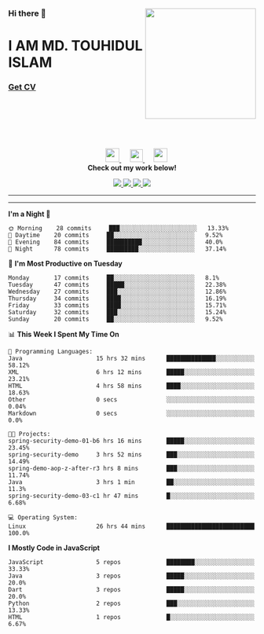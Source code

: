 <div>
<img align="right" width="225" height="225" src="https://touhid-jisan.github.io/img/about-us.png">
<div>
  <h3> </h3>
  <h3> </h3>
  <h3>Hi there 👋</h3>
  <h1>I AM MD. TOUHIDUL ISLAM</h1>
 <!-- <h3>Software Engineer</h3> -->
  <h3> <a href="https://touhid-jisan.github.io/pdf/Touhidul_Islam.pdf"><span>Get CV</span></a></h3>
</div>
</div>
<br/><br/><br/><br/><br/>

<div align="center">
  
  &emsp;
  <a href= "https://www.instagram.com/touhid_jisan/">
    <img src="https://img.icons8.com/ios-glyphs/256/000000/instagram-new.svg" width="28px"/>
  </a>
  &emsp;
  <a href="https://www.linkedin.com/in/touhid-jisan/">
    <img src="https://img.icons8.com/ios-filled/256/000000/linkedin.svg" width="26px"/>
  </a>
  &emsp;
  <a href="http://touhid-jisan.github.io/">
    <img src="https://img.icons8.com/material/256/000000/globe--v1.png" width="28px"/>
  </a>
  <br> 
  <strong>Check out my work below!</strong> <br>
    
  <a href="https://github.com/touhid-jisan">
    <img src="https://badges.pufler.dev/years/touhid-jisan?style=flat-square&color=black&logo=github">
  </a>
  <a href="https://github.com/touhid-jisan?tab=repositories">
    <img src="https://badges.pufler.dev/repos/touhid-jisan?style=flat-square&color=black&logo=github">
  </a>
  <a href="https://gist.github.com/touhid-jisan">
    <img src="https://badges.pufler.dev/gists/touhid-jisan?style=flat-square&color=black&logo=github">
  </a>
  <a href="https://github.com/touhid-jisan">
    <img src="https://badges.pufler.dev/commits/monthly/touhid-jisan?style=flat-square&color=black&logo=github">
  </a>
</div>
<hr><hr>
<!--
**touhid-jisan/touhid-jisan** is a ✨ _special_ ✨ repository because its `README.md` (this file) appears on your GitHub profile.

Here are some ideas to get you started:

- 🔭 I’m currently working on ...
- 🌱 I’m currently learning ...
- 👯 I’m looking to collaborate on ...
- 🤔 I’m looking for help with ...
- 💬 Ask me about ...
- 📫 How to reach me: ...
- 😄 Pronouns: ...
- ⚡ Fun fact: ...
-->

<!--START_SECTION:waka-->
**I'm a Night 🦉** 

```text
🌞 Morning    28 commits     ███░░░░░░░░░░░░░░░░░░░░░░   13.33% 
🌆 Daytime    20 commits     ██░░░░░░░░░░░░░░░░░░░░░░░   9.52% 
🌃 Evening    84 commits     ██████████░░░░░░░░░░░░░░░   40.0% 
🌙 Night      78 commits     █████████░░░░░░░░░░░░░░░░   37.14%

```
📅 **I'm Most Productive on Tuesday** 

```text
Monday       17 commits     ██░░░░░░░░░░░░░░░░░░░░░░░   8.1% 
Tuesday      47 commits     █████░░░░░░░░░░░░░░░░░░░░   22.38% 
Wednesday    27 commits     ███░░░░░░░░░░░░░░░░░░░░░░   12.86% 
Thursday     34 commits     ████░░░░░░░░░░░░░░░░░░░░░   16.19% 
Friday       33 commits     ████░░░░░░░░░░░░░░░░░░░░░   15.71% 
Saturday     32 commits     ███░░░░░░░░░░░░░░░░░░░░░░   15.24% 
Sunday       20 commits     ██░░░░░░░░░░░░░░░░░░░░░░░   9.52%

```


📊 **This Week I Spent My Time On** 

```text
💬 Programming Languages: 
Java                     15 hrs 32 mins      ██████████████░░░░░░░░░░░   58.12% 
XML                      6 hrs 12 mins       █████░░░░░░░░░░░░░░░░░░░░   23.21% 
HTML                     4 hrs 58 mins       ████░░░░░░░░░░░░░░░░░░░░░   18.63% 
Other                    0 secs              ░░░░░░░░░░░░░░░░░░░░░░░░░   0.04% 
Markdown                 0 secs              ░░░░░░░░░░░░░░░░░░░░░░░░░   0.0%

🐱‍💻 Projects: 
spring-security-demo-01-b6 hrs 16 mins       █████░░░░░░░░░░░░░░░░░░░░   23.45% 
spring-security-demo     3 hrs 52 mins       ███░░░░░░░░░░░░░░░░░░░░░░   14.49% 
spring-demo-aop-z-after-r3 hrs 8 mins        ███░░░░░░░░░░░░░░░░░░░░░░   11.74% 
Java                     3 hrs 1 min         ██░░░░░░░░░░░░░░░░░░░░░░░   11.3% 
spring-security-demo-03-c1 hr 47 mins        █░░░░░░░░░░░░░░░░░░░░░░░░   6.68%

💻 Operating System: 
Linux                    26 hrs 44 mins      █████████████████████████   100.0%

```

**I Mostly Code in JavaScript** 

```text
JavaScript               5 repos             ████████░░░░░░░░░░░░░░░░░   33.33% 
Java                     3 repos             █████░░░░░░░░░░░░░░░░░░░░   20.0% 
Dart                     3 repos             █████░░░░░░░░░░░░░░░░░░░░   20.0% 
Python                   2 repos             ███░░░░░░░░░░░░░░░░░░░░░░   13.33% 
HTML                     1 repos             █░░░░░░░░░░░░░░░░░░░░░░░░   6.67%

```



<!--END_SECTION:waka-->
